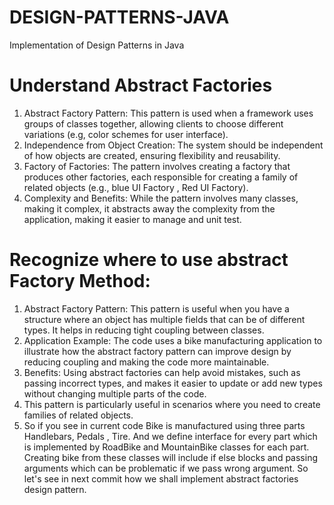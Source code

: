 # DESIGN-PATTERNS-JAVA
Implementation of Design Patterns in Java

# Understand Abstract Factories
1. Abstract Factory Pattern: This pattern is used when a framework uses groups of classes
together, allowing clients to choose different variations (e.g, color schemes for user
interface).
2. Independence from Object Creation: The system should be independent of how objects are 
created, ensuring flexibility and reusability.
3. Factory of Factories: The pattern involves creating a factory that produces other 
factories, each responsible for creating a family of related objects (e.g., blue UI Factory
, Red UI Factory).
4. Complexity and Benefits: While the pattern involves many classes, making it complex, it
abstracts away the complexity from the application, making it easier to manage and unit test.

# Recognize where to use abstract Factory Method:
1. Abstract Factory Pattern: This pattern is useful when you have a structure where an
object has multiple fields that can be of different types. It helps in reducing tight 
coupling between classes.
2. Application Example: The code uses a bike manufacturing application to illustrate how
the abstract factory pattern can improve design by reducing coupling and making the 
code more maintainable.
3. Benefits: Using abstract factories can help avoid mistakes, such as passing incorrect
types, and makes it easier to update or add new types without changing multiple parts of
the code.
4. This pattern is particularly useful in scenarios where you need to create families of
related objects.
5. So if you see in current code Bike is manufactured using three parts Handlebars, Pedals
, Tire. And we define interface for every part which is implemented by RoadBike and
MountainBike classes for each part. Creating bike from these classes will include if else
blocks and passing arguments which can be problematic if we pass wrong argument.
So let's see in next commit how we shall implement abstract factories design pattern.